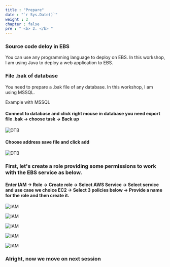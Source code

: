 ```yaml
---
title : "Prepare"
date : "`r Sys.Date()`"
weight : 2
chapter : false
pre : " <b> 2. </b> "
---
```


### Source code deloy in EBS

You can use any programming language to deploy on EBS. In this workshop, I am using Java to deploy a web application to EBS.

### File .bak of database

You need to prepare a .bak file of any database. In this workshop, I am using MSSQL.

Example with MSSQL
#### Connect to database and click right mouse in database you need export file .bak -> choose task -> Back up
![DTB](/images/2/Screenshot2024-02-29130504.png)

#### Choose address save file and click add
![DTB](/images/2/Screenshot2024-02-29130559.png)

### First, let's create a role providing some permissions to work with the EBS service as below.

#### Enter IAM -> Role -> Create role -> Select AWS Service -> Select service and use case we choice EC2 -> Select 3 policies below -> Provide a name for the role and then create it.

![IAM](/images/1/createrole.PNG)

![IAM](/images/1/step1role.PNG)

![IAM](/images/1/pickrole.PNG)

![IAM](/images/1/createrole.PNG)

![IAM](/images/1/result.PNG)

### Alright, now we move on next session


